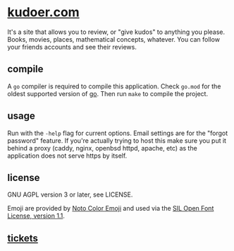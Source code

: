 # [kudoer.com](https://kudoer.com)

It's a site that allows you to review, or "give kudos" to anything you please.
Books, movies, places, mathematical concepts, whatever. You can follow your
friends accounts and see their reviews.

## compile

A `go` compiler is required to compile this application. Check `go.mod` for the
oldest supported version of [go](https://go.dev/). Then run `make` to compile
the project.

## usage

Run with the `-help` flag for current options. Email settings are for the
"forgot password" feature. If you're actually trying to host this make sure you
put it behind a proxy (caddy, nginx, openbsd httpd, apache, etc) as the
application does not serve https by itself.

## license

GNU AGPL version 3 or later, see LICENSE.

Emoji are provided by [Noto Color Emoji](https://github.com/googlefonts/noto-emoji) and used via the [SIL Open Font License, version 1.1](https://github.com/googlefonts/noto-emoji/blob/main/fonts/LICENSE).

## [tickets](https://todo.sr.ht/~kota/kudoer)

